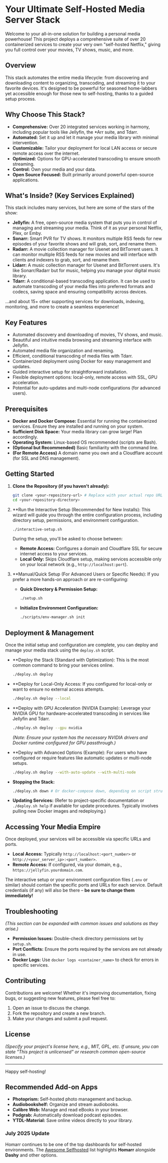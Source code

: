 # Your Ultimate Self-Hosted Media Server Stack

Welcome to your all-in-one solution for building a personal media powerhouse! This project deploys a comprehensive suite of over 20 containerized services to create your very own "self-hosted Netflix," giving you full control over your movies, TV shows, music, and more.

## Overview

This stack automates the entire media lifecycle: from discovering and downloading content to organizing, transcoding, and streaming it to your favorite devices. It's designed to be powerful for seasoned home-labbers yet accessible enough for those new to self-hosting, thanks to a guided setup process.

## Why Choose This Stack?

*   **Comprehensive:** Over 20 integrated services working in harmony, including popular tools like Jellyfin, the *Arr suite, and Tdarr.
*   **Automated:** Set it up and let it manage your media library with minimal intervention.
*   **Customizable:** Tailor your deployment for local LAN access or secure remote access over the internet.
*   **Optimized:** Options for GPU-accelerated transcoding to ensure smooth streaming.
*   **Control:** Own your media and your data.
*   **Open Source Focused:** Built primarily around powerful open-source applications.

## What's Inside? (Key Services Explained)

This stack includes many services, but here are some of the stars of the show:

*   **Jellyfin:** A free, open-source media system that puts you in control of managing and streaming your media. Think of it as your personal Netflix, Plex, or Emby.
*   **Sonarr:** Smart PVR for TV shows. It monitors multiple RSS feeds for new episodes of your favorite shows and will grab, sort, and rename them.
*   **Radarr:** A movie collection manager for Usenet and BitTorrent users. It can monitor multiple RSS feeds for new movies and will interface with clients and indexers to grab, sort, and rename them.
*   **Lidarr:** A music collection manager for Usenet and BitTorrent users. It's like Sonarr/Radarr but for music, helping you manage your digital music library.
*   **Tdarr:** A conditional-based transcoding application. It can be used to automate transcoding of your media files into preferred formats and codecs, saving space and ensuring compatibility across devices.

...and about 15+ other supporting services for downloads, indexing, monitoring, and more to create a seamless experience!

## Key Features

*   Automated discovery and downloading of movies, TV shows, and music.
*   Beautiful and intuitive media browsing and streaming interface with Jellyfin.
*   Automated media file organization and renaming.
*   Efficient, conditional transcoding of media files with Tdarr.
*   Containerized deployment using Docker for easy management and updates.
*   Guided interactive setup for straightforward installation.
*   Flexible deployment options: local-only, remote access with SSL, GPU acceleration.
*   Potential for auto-updates and multi-node configurations (for advanced users).

## Prerequisites

*   **Docker and Docker Compose:** Essential for running the containerized services. Ensure they are installed and running on your system.
*   **Sufficient Disk Space:** Your media library can grow large! Plan accordingly.
*   **Operating System:** Linux-based OS recommended (scripts are Bash).
*   **(Optional but Recommended)** Basic familiarity with the command line.
*   **(For Remote Access)** A domain name you own and a Cloudflare account (for SSL and DNS management).

## Getting Started

1.  **Clone the Repository (if you haven't already):**
    ```bash
    git clone <your-repository-url> # Replace with your actual repo URL
    cd <your-repository-directory>
    ```

2.  **Run the Interactive Setup (Recommended for New Installs):
    This wizard will guide you through the entire configuration process, including directory setup, permissions, and environment configuration.
    ```bash
    ./interactive-setup.sh
    ```
    During the setup, you'll be asked to choose between:
    *   **Remote Access:** Configures a domain and Cloudflare SSL for secure internet access to your services.
    *   **Local Only:** Skips Cloudflare setup, making services accessible only on your local network (e.g., `http://localhost:port`).

3.  **Manual/Quick Setup (For Advanced Users or Specific Needs):
    If you prefer a more hands-on approach or are re-configuring:
    *   **Quick Directory & Permission Setup:**
        ```bash
        ./setup.sh
        ```
    *   **Initialize Environment Configuration:**
        ```bash
        ./scripts/env-manager.sh init
        ```

## Deployment & Management

Once the initial setup and configuration are complete, you can deploy and manage your media stack using the `deploy.sh` script.

*   **Deploy the Stack (Standard with Optimization):
    This is the most common command to bring your services online.
    ```bash
    ./deploy.sh deploy
    ```

*   **Deploy for Local-Only Access:
    If you configured for local-only or want to ensure no external access attempts.
    ```bash
    ./deploy.sh deploy --local
    ```

*   **Deploy with GPU Acceleration (NVIDIA Example):
    Leverage your NVIDIA GPU for hardware-accelerated transcoding in services like Jellyfin and Tdarr.
    ```bash
    ./deploy.sh deploy --gpu nvidia
    ```
    *(Note: Ensure your system has the necessary NVIDIA drivers and Docker runtime configured for GPU passthrough.)*

*   **Deploy with Advanced Options (Example):
    For users who have configured or require features like automatic updates or multi-node setups.
    ```bash
    ./deploy.sh deploy --with-auto-update --with-multi-node
    ```

*   **Stopping the Stack:**
    ```bash
    ./deploy.sh down # Or docker-compose down, depending on script structure
    ```

*   **Updating Services:**
    (Refer to project-specific documentation or `./deploy.sh help` if available for update procedures. Typically involves pulling new Docker images and redeploying.)

## Accessing Your Media Empire

Once deployed, your services will be accessible via specific URLs and ports. 

*   **Local Access:** Typically `http://localhost:<port_number>` or `http://<your_server_ip>:<port_number>`.
*   **Remote Access:** If configured, via your domain, e.g., `https://jellyfin.yourdomain.com`.

The interactive setup or your environment configuration files (`.env` or similar) should contain the specific ports and URLs for each service. Default credentials (if any) will also be there – **be sure to change them immediately!**

## Troubleshooting

*(This section can be expanded with common issues and solutions as they arise.)*

*   **Permission Issues:** Double-check directory permissions set by `setup.sh`.
*   **Port Conflicts:** Ensure the ports required by the services are not already in use.
*   **Docker Logs:** Use `docker logs <container_name>` to check for errors in specific services.

## Contributing

Contributions are welcome! Whether it's improving documentation, fixing bugs, or suggesting new features, please feel free to:

1.  Open an issue to discuss the change.
2.  Fork the repository and create a new branch.
3.  Make your changes and submit a pull request.

## License

*(Specify your project's license here, e.g., MIT, GPL, etc. If unsure, you can state "This project is unlicensed" or research common open-source licenses.)*

---

Happy self-hosting!

## Recommended Add-on Apps

- **Photoprism:** Self-hosted photo management and backup.
- **Audiobookshelf:** Organize and stream audiobooks.
- **Calibre Web:** Manage and read eBooks in your browser.
- **Podgrab:** Automatically download podcast episodes.
- **YTDL-Material:** Save online videos directly to your library.

### July 2025 Update
Homarr continues to be one of the top dashboards for self-hosted environments. The [Awesome Selfhosted](https://awesome-selfhosted.net) list highlights **Homarr** alongside **Dashy** and other options.
